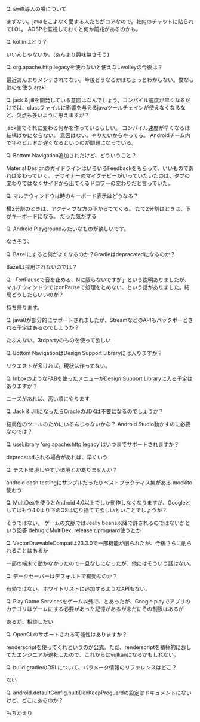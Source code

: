 Q. swift導入の噂について

まずない。javaをこよなく愛する人たちがコアなので。社内のチャットに貼られてLOL。
AOSPを監視しておくと何か前兆があるのかも。

Q. kotlinはどう？

いいんじゃないか。(あんまり興味無さそう)

Q. org.apache.http.legacyを使わないと使えないvolleyの今後は？

最近あんまりメンテされてない。今後どうなるかはちょっとわからない。僕なら他のを使う araki

Q. jack & jillを開発している意図はなんでしょう。コンパイル速度が早くなるだけでは、classファイルに影響を与えるjavaツールチェインが使えなくなるなど、欠点も多いように思えますが？

jack側でそれに変わる何かを作っているらしい。
コンパイル速度が早くなるは結構ばかにならない。
意図はない。やりたいからやってる。
Androidチーム内で年々ビルドが遅くなるというのが問題になっている。

Q. Bottom Navigation追加されたけど、どういうこと？

Material DesignのガイドラインはいろいろFeedbackをもらって、いいものであれば変わっていく。
デザイナーのマイクデビーがいっていたいたのは、タブの変わりではなくサイドから出てくるドロワーの変わりだと言っていた。

Q. マルチウィンドウは時のキーボード表示はどうなる？

横2分割のときは、アクティブな方の下からでてくる。
たて2分割はときは、下がキーボードになる。
だった気がする

Q. Android Playgroundみたいなものが欲しいです。

なさそう。

Q. Bazelにすると何がよくなるのか？Gradleはdepracatedになるのか？

Bazelは採用されないのでは？

Q. 「onPauseで音を止める、Nに限らないですが」という説明ありましたが、マルチウィンドウではonPauseで処理をとめない、という話がありました。結局どうしたらいいのか？

持ち帰ります。

Q. java8が部分的にサポートされましたが、StreamなどのAPIもバックポーとされる予定はあるのでしょうか？

たぶんない。3rdpartyのものを使って欲しい

Q. Bottom NavigationはDesign Support Libraryには入りますか？

リクエストが多ければ。現状は作ってない。

Q. InboxのようなFABを使ったメニューがDesign Support Libraryに入る予定はありますか？

ニーズがあれば、高い順にやります

Q. Jack & JillになったらOracleのJDKは不要になるのでしょうか？

結局他のツールのためにいるんじゃないかな？ Android Studio動かすのに必要なのでは？

Q. useLibrary 'org.apache.http.legacy'はいつまでサポートされますか？

deprecatedされる場合があれば、早くいう

Q. テスト環境しやすい環境とかありませんか？

android dash testingにサンプルだったりベストプラクティス集がある
mockito使おう

Q. MultiDexを使うとAndroid 4.0以上でしか動作しなくなりますが、Googleとしてはもう4.0より下のOSは切り捨てて欲しいといことでしょうか？

そうではない。
ゲームの文脈ではJeally beans以降で許されるのではないかという回答
debugでMultiDex, releaseでproguard使うとか

Q. VectorDrawableCompatは23.3.0で一部機能が削られたが、今後さらに削られることはあるか

一部の端末で動かなかったので一旦なしになったが、他にはそういう話はない。

Q. データセーバーはデフォルトで有効なのか？

有効ではない。ホワイトリストに追加するようなAPIもない。

Q. Play Game Servicesをゲーム以外で、とあったが、Google playでアプリのカテゴリはゲームにする必要があった記憶があるが未だにその制限はあるが

あるが、相談しだい

Q. OpenCLのサポートされる可能性はありますか？

renderscriptを使ってくれというのが公式。ただ、renderscriptを積極的におしてたエンジニアが退社したので、これからはvulkanになるかもしれない。

Q. build.gradleのDSLについて、パラメータ情報のリファレンスはどこ？

ない

Q. android.defaultConfig.nultiDexKeepProguardの設定はドキュメントにないけど、どこにあるのか？

もちかえり
